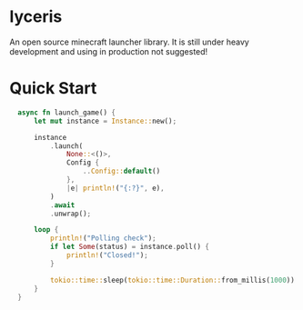 # lyceris
An open source minecraft launcher library. 
It is still under heavy development and using in production not suggested!

# Quick Start
```rust
  async fn launch_game() {
      let mut instance = Instance::new();

      instance
          .launch(
              None::<()>,
              Config {
                  ..Config::default()
              },
              |e| println!("{:?}", e),
          )
          .await
          .unwrap();

      loop {
          println!("Polling check");
          if let Some(status) = instance.poll() {
              println!("Closed!");
          }

          tokio::time::sleep(tokio::time::Duration::from_millis(1000)).await;
      }
  }
```
